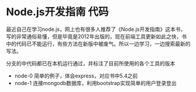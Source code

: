 # Node.js开发指南 代码
最近自己在学习node.js，网上也有很多人推荐了《Node.js开发指南》这本书，写的非常通俗易懂，但是毕竟是2012年出版的，现在前端工具更新如此之快，书中的代码已不能运行，有些方法在新版中被废气。所以一边学习，一边搜索最新的写法。

分支的中代码都已在本机运行通过，并标注了目前所使用的各个工具的版本

* node-0  简单的例子，体会express，对应书中5.4之前
* node-1  连接mongodb数据库，利用bootstrap实现简单的用户登录登出